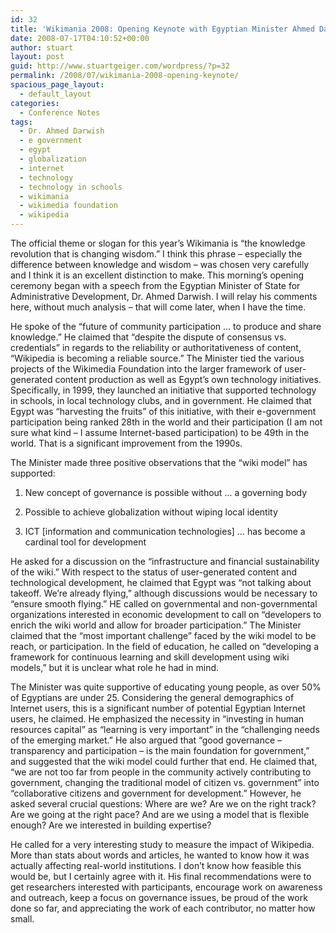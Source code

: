 ```yaml
---
id: 32
title: 'Wikimania 2008: Opening Keynote with Egyptian Minister Ahmed Darwish'
date: 2008-07-17T04:10:52+00:00
author: stuart
layout: post
guid: http://www.stuartgeiger.com/wordpress/?p=32
permalink: /2008/07/wikimania-2008-opening-keynote/
spacious_page_layout:
  - default_layout
categories:
  - Conference Notes
tags:
  - Dr. Ahmed Darwish
  - e government
  - egypt
  - globalization
  - internet
  - technology
  - technology in schools
  - wikimania
  - wikimedia foundation
  - wikipedia
---
```

The official theme or slogan for this year’s Wikimania is “the knowledge revolution that is changing wisdom.” I think this phrase – especially the difference between knowledge and wisdom – was chosen very carefully and I think it is an excellent distinction to make. This morning&#8217;s opening ceremony began with a speech from the Egyptian Minister of State for Administrative Development, Dr. Ahmed Darwish. I will relay his comments here, without much analysis &#8211; that will come later, when I have the time.

<!--more-->

He spoke of the “future of community participation … to produce and share knowledge.” He claimed that “despite the dispute of consensus vs. credentials” in regards to the reliability or authoritativeness of content, “Wikipedia is becoming a reliable source.” The Minister tied the various projects of the Wikimedia Foundation into the larger framework of user-generated content production as well as Egypt’s own technology initiatives. Specifically, in 1999, they launched an initiative that supported technology in schools, in local technology clubs, and in government. He claimed that Egypt was “harvesting the fruits” of this initiative, with their e-government participation being ranked 28th in the world and their participation (I am not sure what kind – I assume Internet-based participation) to be 49th in the world. That is a significant improvement from the 1990s.

The Minister made three positive observations that the “wiki model” has supported:
  
1. New concept of governance is possible without … a governing body
  
2. Possible to achieve globalization without wiping local identity
  
3. ICT [information and communication technologies] … has become a cardinal tool for development

He asked for a discussion on the “infrastructure and financial sustainability of the wiki.” With respect to the status of user-generated content and technological development, he claimed that Egypt was “not talking about takeoff. We’re already flying,” although discussions would be necessary to “ensure smooth flying.” HE called on governmental and non-governmental organizations interested in economic development to call on “developers to enrich the wiki world and allow for broader participation.” The Minister claimed that the “most important challenge” faced by the wiki model to be reach, or participation. In the field of education, he called on “developing a framework for continuous learning and skill development using wiki models,” but it is unclear what role he had in mind.

The Minister was quite supportive of educating young people, as over 50% of Egyptians are under 25. Considering the general demographics of Internet users, this is a significant number of potential Egyptian Internet users, he claimed. He emphasized the necessity in “investing in human resources capital” as “learning is very important” in the “challenging needs of the emerging market.” He also argued that “good governance &#8211; transparency and participation &#8211; is the main foundation for government,” and suggested that the wiki model could further that end. He claimed that, “we are not too far from people in the community actively contributing to government, changing the traditional model of citizen vs. government” into “collaborative citizens and government for development.” However, he asked several crucial questions: Where are we? Are we on the right track? Are we going at the right pace? And are we using a model that is flexible enough? Are we interested in building expertise?

He called for a very interesting study to measure the impact of Wikipedia. More than stats about words and articles, he wanted to know how it was actually affecting real-world institutions. I don’t know how feasible this would be, but I certainly agree with it. His final recommendations were to get researchers interested with participants, encourage work on awareness and outreach, keep a focus on governance issues, be proud of the work done so far, and appreciating the work of each contributor, no matter how small.